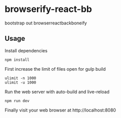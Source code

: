 browserify-react-bb
===================

bootstrap out browserreactbackboneify

## Usage

Install dependencies

    npm install


First increase the limit of files open for gulp build

    ulimit -n 1000
    ulimit -u 1000

Run the web server with auto-build and live-reload

    npm run dev

Finally visit your web browser at http://localhost:8080


